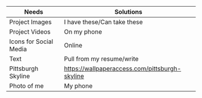 |Needs |Solutions |
|-----|-----|
|Project Images|I have these/Can take these|
|Project Videos|On my phone|
|Icons for Social Media|Online|
|Text|Pull from my resume/write|
|Pittsburgh Skyline |https://wallpaperaccess.com/pittsburgh-skyline|
|Photo of me|My phone|
